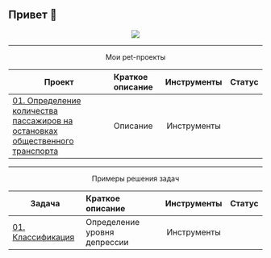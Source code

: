 ## Привет 👋

<p align="center">
  <a href="https://leetcode.com/u/9nKTyfrwOC/"><img src='https://img.shields.io/badge/-LeetCode-FFA116?style=for-the-badge&logo=LeetCode&logoColor=black'></a>
  
</p>



__________________________________________________________________________________________________________________________


<p align="center"> Мои pet-проекты </p align="center">


| **Проект** | **Краткое описание** | **Инструменты** | **Статус** |
| -------------------- | :--------------------- |:---------------------------:|:---------------------------:|
| [01. Определение количества пассажиров на остановках общественного транспорта](https://X.ipynb)|Описание|Инструменты||Завершен|




__________________________________________________________________________________________________________________________

<p align="center"> Примеры решения задач </p align="center">


| **Задача** | **Краткое описание** | **Инструменты** | **Статус** |
| -------------------- | :--------------------- |:---------------------------:|:---------------------------:|
| [01. Классификация](https://X.ipynb)|Определение уровня депрессии|Инструменты||Завершен|


